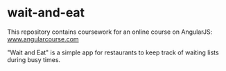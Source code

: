 # wait-and-eat

This repository contains coursework for an online course on AngularJS: www.angularcourse.com

"Wait and Eat" is a simple app for restaurants to keep track of waiting lists during busy times.


